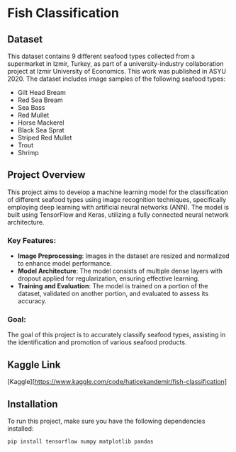 # Fish Classification

## Dataset

This dataset contains 9 different seafood types collected from a supermarket in Izmir, Turkey, as part of a university-industry collaboration project at Izmir University of Economics. This work was published in ASYU 2020. The dataset includes image samples of the following seafood types:

- Gilt Head Bream
- Red Sea Bream
- Sea Bass
- Red Mullet
- Horse Mackerel
- Black Sea Sprat
- Striped Red Mullet
- Trout
- Shrimp

## Project Overview

This project aims to develop a machine learning model for the classification of different seafood types using image recognition techniques, specifically employing deep learning with artificial neural networks (ANN). The model is built using TensorFlow and Keras, utilizing a fully connected neural network architecture.

### Key Features:
- **Image Preprocessing**: Images in the dataset are resized and normalized to enhance model performance.
- **Model Architecture**: The model consists of multiple dense layers with dropout applied for regularization, ensuring effective learning.
- **Training and Evaluation**: The model is trained on a portion of the dataset, validated on another portion, and evaluated to assess its accuracy.

### Goal:
The goal of this project is to accurately classify seafood types, assisting in the identification and promotion of various seafood products. 

## Kaggle Link
[Kaggle][https://www.kaggle.com/code/haticekandemir/fish-classification]

## Installation

To run this project, make sure you have the following dependencies installed:

```bash
pip install tensorflow numpy matplotlib pandas


